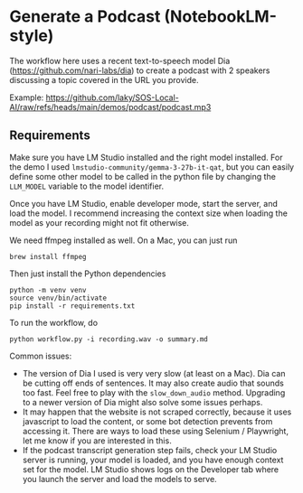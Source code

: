 # Generate a Podcast (NotebookLM-style)

The workflow here uses a recent text-to-speech model Dia (https://github.com/nari-labs/dia) to create a podcast with 2 speakers discussing a topic covered in the URL you provide. 

Example: https://github.com/laky/SOS-Local-AI/raw/refs/heads/main/demos/podcast/podcast.mp3

## Requirements

Make sure you have LM Studio installed and the right model installed. For the demo I used `lmstudio-community/gemma-3-27b-it-qat`, but you can easily define some other model to be called in the python file by changing the `LLM_MODEL` variable to the model identifier.

Once you have LM Studio, enable developer mode, start the server, and load the model. I recommend increasing the context size when loading the model as your recording might not fit otherwise. 

We need ffmpeg installed as well. On a Mac, you can just run

    brew install ffmpeg

Then just install the Python dependencies

    python -m venv venv 
    source venv/bin/activate
    pip install -r requirements.txt 

To run the workflow, do

    python workflow.py -i recording.wav -o summary.md

Common issues:
- The version of Dia I used is very very slow (at least on a Mac). Dia can be cutting off ends of sentences. It may also create audio that sounds too fast. Feel free to play with the `slow_down_audio` method. Upgrading to a newer version of Dia might also solve some issues perhaps.
- It may happen that the website is not scraped correctly, because it uses javascript to load the content, or some bot detection prevents from accessing it. There are ways to load these using Selenium / Playwright, let me know if you are interested in this.
- If the podcast transcript generation step fails, check your LM Studio server is running, your model is loaded, and you have enough context set for the model. LM Studio shows logs on the Developer tab where you launch the server and load the models to serve.
